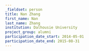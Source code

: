 ```yaml
---
_fieldset: person
title: Nan Zhang
first_name: Nan
last_name: Zhang
institution: Dalhousie University
project_group: alumni
participation_date_start: 2014-05-01
participation_date_end: 2015-08-31
---
```

